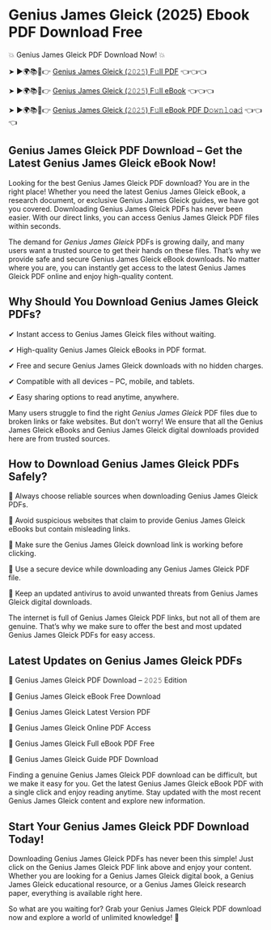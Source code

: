 # Genius James Gleick (2025) Ebook PDF Download Free

💥 Genius James Gleick PDF Download Now! 💥

➤ ►🌍📚📱👉 [Genius James Gleick (𝟸𝟶𝟸𝟻) F𝚞ll PDF](https://getpdf.xyz/genius-james-gleick) 👈👈👈


➤ ►🌍📚📱👉 [Genius James Gleick (𝟸𝟶𝟸𝟻) F𝚞ll eBook](https://getpdf.xyz/genius-james-gleick) 👈👈👈


➤ ►🌍📚📱👉 [Genius James Gleick (𝟸𝟶𝟸𝟻) F𝚞ll eBook PDF D𝚘𝚠𝚗𝚕𝚘a𝚍](https://getpdf.xyz/genius-james-gleick) 👈👈👈


## Genius James Gleick PDF Download – Get the Latest Genius James Gleick eBook Now!

Looking for the best Genius James Gleick PDF download? You are in the right place! Whether you need the latest Genius James Gleick eBook, a research document, or exclusive Genius James Gleick guides, we have got you covered. Downloading Genius James Gleick PDFs has never been easier. With our direct links, you can access Genius James Gleick PDF files within seconds.

The demand for *Genius James Gleick* PDFs is growing daily, and many users want a trusted source to get their hands on these files. That’s why we provide safe and secure Genius James Gleick eBook downloads. No matter where you are, you can instantly get access to the latest Genius James Gleick PDF online and enjoy high-quality content.

## Why Should You Download Genius James Gleick PDFs?

✔ Instant access to Genius James Gleick files without waiting.

✔ High-quality Genius James Gleick eBooks in PDF format.

✔ Free and secure Genius James Gleick downloads with no hidden charges.

✔ Compatible with all devices – PC, mobile, and tablets.

✔ Easy sharing options to read anytime, anywhere.

Many users struggle to find the right *Genius James Gleick* PDF files due to broken links or fake websites. But don’t worry! We ensure that all the Genius James Gleick eBooks and Genius James Gleick digital downloads provided here are from trusted sources.

## How to Download Genius James Gleick PDFs Safely?

📌 Always choose reliable sources when downloading Genius James Gleick PDFs.

📌 Avoid suspicious websites that claim to provide Genius James Gleick eBooks but contain misleading links.

📌 Make sure the Genius James Gleick download link is working before clicking.

📌 Use a secure device while downloading any Genius James Gleick PDF file.

📌 Keep an updated antivirus to avoid unwanted threats from Genius James Gleick digital downloads.

The internet is full of Genius James Gleick PDF links, but not all of them are genuine. That’s why we make sure to offer the best and most updated Genius James Gleick PDFs for easy access.

## Latest Updates on Genius James Gleick PDFs

🔹 Genius James Gleick PDF Download – 𝟸𝟶𝟸𝟻 Edition

🔹 Genius James Gleick eBook Free Download

🔹 Genius James Gleick Latest Version PDF

🔹 Genius James Gleick Online PDF Access

🔹 Genius James Gleick Full eBook PDF Free

🔹 Genius James Gleick Guide PDF Download

Finding a genuine Genius James Gleick PDF download can be difficult, but we make it easy for you. Get the latest Genius James Gleick eBook PDF with a single click and enjoy reading anytime. Stay updated with the most recent Genius James Gleick content and explore new information.

## Start Your Genius James Gleick PDF Download Today!

Downloading Genius James Gleick PDFs has never been this simple! Just click on the Genius James Gleick PDF link above and enjoy your content. Whether you are looking for a Genius James Gleick digital book, a Genius James Gleick educational resource, or a Genius James Gleick research paper, everything is available right here.

So what are you waiting for? Grab your Genius James Gleick PDF download now and explore a world of unlimited knowledge! 🚀